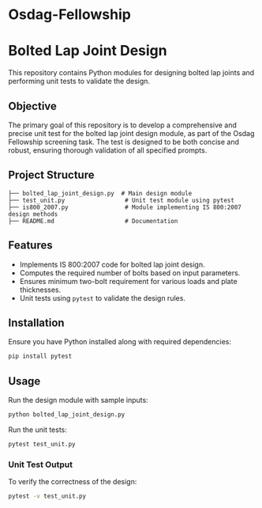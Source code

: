 # Osdag-Fellowship

# Bolted Lap Joint Design

This repository contains Python modules for designing bolted lap joints and performing unit tests to validate the design.

## Objective

The primary goal of this repository is to develop a comprehensive and precise unit test for the bolted lap joint design module, as part of the Osdag Fellowship screening task. The test is designed to be both concise and robust, ensuring thorough validation of all specified prompts.


## Project Structure

```
├── bolted_lap_joint_design.py  # Main design module
├── test_unit.py                 # Unit test module using pytest
├── is800_2007.py                # Module implementing IS 800:2007 design methods
├── README.md                    # Documentation
```

## Features
- Implements IS 800:2007 code for bolted lap joint design.
- Computes the required number of bolts based on input parameters.
- Ensures minimum two-bolt requirement for various loads and plate thicknesses.
- Unit tests using `pytest` to validate the design rules.

## Installation
Ensure you have Python installed along with required dependencies:
```sh
pip install pytest
```

## Usage
Run the design module with sample inputs:
```sh
python bolted_lap_joint_design.py
```

Run the unit tests:
```sh
pytest test_unit.py
```


### Unit Test Output
To verify the correctness of the design:
```sh
pytest -v test_unit.py
```

